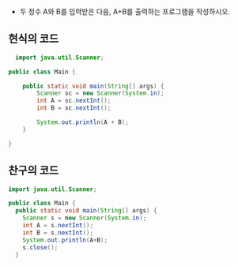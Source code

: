 - 두 정수 A와 B를 입력받은 다음, A+B를 출력하는 프로그램을 작성하시오.  

## 현식의 코드

```java
  import java.util.Scanner;

public class Main {

    public static void main(String[] args) {
        Scanner sc = new Scanner(System.in);
        int A = sc.nextInt();
        int B = sc.nextInt();

        System.out.println(A + B);
    }

}

```

## 찬구의 코드

```java
import java.util.Scanner;

public class Main {
  public static void main(String[] args) {
    Scanner s = new Scanner(System.in);
    int A = s.nextInt();
    int B = s.nextInt();
    System.out.println(A+B);
    s.close();
  }
```
